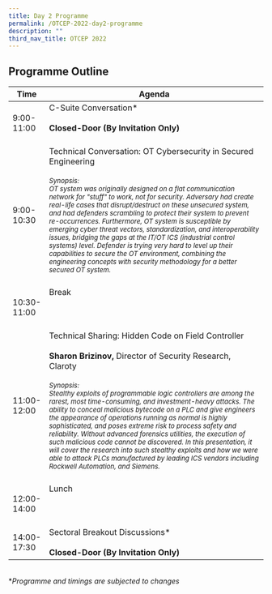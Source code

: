 ```yaml
---
title: Day 2 Programme
permalink: /OTCEP-2022-day2-programme
description: ""
third_nav_title: OTCEP 2022
---
```










## Programme Outline

| Time | Agenda|
| ------- | ---------                                        |
| 9:00-<br> 11:00<br>  | C-Suite Conversation*<br><br> **Closed-Door (By Invitation Only)**<br><br>|
| 9:00-<br> 10:30<br> | Technical Conversation: OT Cybersecurity in Secured Engineering<br><br><font size="2"><i>Synopsis: <br>OT system was originally designed on a flat communication network for "stuff" to work, not for security. Adversary had create real-life cases that disrupt/destruct on these unsecured system, and had defenders scrambling to protect their system to prevent re-occurrences. Furthermore, OT system is susceptible by emerging cyber threat vectors, standardization, and interoperability issues, bridging the gaps at the IT/OT ICS (industrial control systems) level. Defender is trying very hard to level up their capabilities to secure the OT environment, combining the engineering concepts with security methodology for a better secured OT system.</i></font><br><br>|
| 10:30-<br> 11:00<br> | Break<br><br><br><br>|
| 11:00-<br> 12:00<br>  | Technical Sharing: Hidden Code on Field Controller<br><br>**Sharon Brizinov,** Director of Security Research, Claroty<br><br><font size="2"><i>Synopsis: <br>Stealthy exploits of programmable logic controllers are among the rarest, most time-consuming, and investment-heavy attacks. The ability to conceal malicious bytecode on a PLC and give engineers the appearance of operations running as normal is highly sophisticated, and poses extreme risk to process safety and reliability. Without advanced forensics utilities, the execution of such malicious code cannot be discovered. In this presentation, it will cover the research into such stealthy exploits and how we were able to attack PLCs manufactured by leading ICS vendors including Rockwell Automation, and Siemens.</i></font><br><br>|
| 12:00-<br> 14:00<br> | Lunch <br><br><br><br>|
| 14:00-<br> 17:30<br> | Sectoral Breakout Discussions*<br><br> **Closed-Door (By Invitation Only)**<br>|

	
<br>
*<i>Programme and timings are subjected to changes<i>